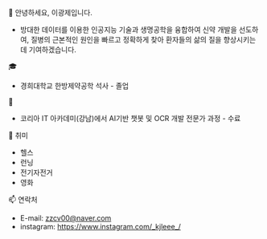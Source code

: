 👋 안녕하세요, 이광제입니다. 
- 방대한 데이터를 이용한 인공지능 기술과 생명공학을 융합하여 신약 개발을 선도하여,
    질병의 근본적인 원인을 빠르고 정확하게 찾아 환자들의 삶의 질을 향상시키는 데 기여하겠습니다.

🎓 
- 경희대학교 한방제약공학 석사 - 졸업

🌱
- 코리아 IT 아카데미(강남)에서 AI기반 챗봇 및 OCR 개발 전문가 과정 - 수료

👀 취미
- 헬스
- 런닝
- 전기자전거
- 영화
  
📫 연락처
- E-mail: zzcv00@naver.com
- instagram: https://www.instagram.com/_kjleee_/
